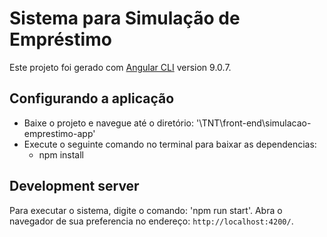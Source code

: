 # Sistema para Simulação de Empréstimo

Este projeto foi gerado com [Angular CLI](https://github.com/angular/angular-cli) version 9.0.7.

## Configurando a aplicação
- Baixe o projeto e navegue até o diretório: '\TNT\front-end\simulacao-emprestimo-app'
- Execute o seguinte comando no terminal para baixar as dependencias:
    - npm install

## Development server

Para executar o sistema, digite o comando: 'npm run start'.
Abra o navegador de sua preferencia no endereço: `http://localhost:4200/`. 


